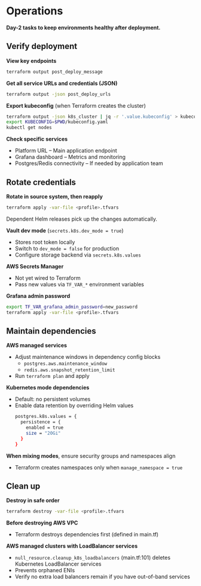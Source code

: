 # Operations

**Day-2 tasks to keep environments healthy after deployment.**

## Verify deployment

**View key endpoints**
```bash
terraform output post_deploy_message
```

**Get all service URLs and credentials (JSON)**
```bash
terraform output -json post_deploy_urls
```

**Export kubeconfig** (when Terraform creates the cluster)
```bash
terraform output -json k8s_cluster | jq -r '.value.kubeconfig' > kubeconfig.yaml
export KUBECONFIG=$PWD/kubeconfig.yaml
kubectl get nodes
```

**Check specific services**
- Platform URL – Main application endpoint
- Grafana dashboard – Metrics and monitoring
- Postgres/Redis connectivity – If needed by application team

## Rotate credentials

**Rotate in source system, then reapply**
```bash
terraform apply -var-file <profile>.tfvars
```

Dependent Helm releases pick up the changes automatically.

**Vault dev mode** (`secrets.k8s.dev_mode = true`)
- Stores root token locally
- Switch to `dev_mode = false` for production
- Configure storage backend via `secrets.k8s.values`

**AWS Secrets Manager**
- Not yet wired to Terraform
- Pass new values via `TF_VAR_*` environment variables

**Grafana admin password**
```bash
export TF_VAR_grafana_admin_password=new_password
terraform apply -var-file <profile>.tfvars
```

## Maintain dependencies

**AWS managed services**
- Adjust maintenance windows in dependency config blocks
  - `postgres.aws.maintenance_window`
  - `redis.aws.snapshot_retention_limit`
- Run `terraform plan` and apply

**Kubernetes mode dependencies**
- Default: no persistent volumes
- Enable data retention by overriding Helm values
  ```bash
  postgres.k8s.values = {
    persistence = {
      enabled = true
      size = "20Gi"
    }
  }
  ```

**When mixing modes**, ensure security groups and namespaces align
- Terraform creates namespaces only when `manage_namespace = true`

## Clean up

**Destroy in safe order**
```bash
terraform destroy -var-file <profile>.tfvars
```

**Before destroying AWS VPC**
- Terraform destroys dependencies first (defined in main.tf)

**AWS managed clusters with LoadBalancer services**
- `null_resource.cleanup_k8s_loadbalancers` (main.tf:101) deletes Kubernetes LoadBalancer services
- Prevents orphaned ENIs
- Verify no extra load balancers remain if you have out-of-band services
